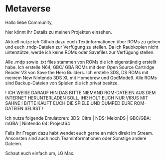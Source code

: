 # Metaverse

Hallo liebe Community,

hier könnt ihr Details zu meinen Projekten einsehen.

Aktuell nutze ich Github dazu euch Textinformationen über ROMs zu geben und euch .rndp-Dateien zur Verfügung zu stellen.
Da ich Raubkopien nicht unterstütze, werde ich keine ROMs oder Savefiles zur Verfügung stellen.

Alle .rndp sowie .txt files stammen von ROMs die ich eigenständig erstellt habe.
Ich erstelle N64, GBC/ GBA ROMs mit dem Open Source Cartridge Reader V3 von Save the Hero Builders.
Ich erstelle 3DS, DS ROMs mit meinem New Nintendo 3DS XL mit Homebrew und GodMode9.
Alle ROMs sind Backup-Dateien von Spielen die ich privat besitze.

! ICH WEISE DARAUF HIN DAS BITTE NIEMAND ROM-DATEIEN AUS DEM INTERNET HERUNTERLADEN SOLL, IHR HOLT EUCH NUR VIRUS MIT SAHNE ! BITTE KAUFT EUCH DIE SPIELE UND DUMPED EURE ROM-DATEIEN SELBST !

Ich nutze folgende Emulatoren: 3DS: Citra | NDS: MelonDS | GBC/GBA: mGBA | Nintendo 64: Project64

Falls Ihr Fragen dazu habt wendet euch gerne an mich direkt im Stream.
Ansonsten sind auch noch Teaminformationen oder Sonstige andere Dateien.

Schaut euch einfach um, LG Max.
